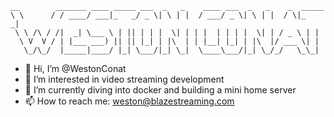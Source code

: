 ```
__        _______ ____ _____ ___  _   _    ____ ___  _   _    _  _____ 
\ \      / / ____/ ___|_   _/ _ \| \ | |  / ___/ _ \| \ | |  / \|_   _|
 \ \ /\ / /|  _| \___ \ | || | | |  \| | | |  | | | |  \| | / _ \ | |  
  \ V  V / | |___ ___) || || |_| | |\  | | |__| |_| | |\  |/ ___ \| |  
   \_/\_/  |_____|____/ |_| \___/|_| \_|  \____\___/|_| \_/_/   \_\_|  
```
- 👋 Hi, I’m @WestonConat
- 👀 I’m interested in video streaming development
- 🌱 I’m currently diving into docker and building a mini home server
- 📫 How to reach me: weston@blazestreaming.com

<!---
WestonConat/WestonConat is a ✨ special ✨ repository because its `README.md` (this file) appears on your GitHub profile.
You can click the Preview link to take a look at your changes.
--->

